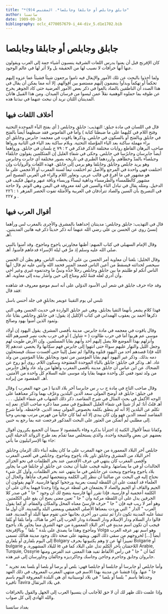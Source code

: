 ```yaml
---
title: "*جابلق وجابلص أو جابلقا وجابلصا*. المقتبس 4(9)"
author: ساتسنا
date: 1909-09-16
bibliography: oclc_4770057679-i_44-div_5.d1e1702.bib
---
```




#  جابلق وجابلص أو جابلقا وجابلصا 


 كان الإفرنج قبل أن يعنوا بدرس اللغات الشرقية ينسبون أشياء جمة إلى العرب ويقولون عنها أنها خرافات لا نصيب لها من الحقيقة بل ولا أثر لها في عالم الوجود. 

 ولما أخذوا بالبحث عن تلك الأمور والإيغال فيه ناموا يرجعون شيئاً فشيئاً عما عزوه إليهم تحكماً أو تهكماً وبدأوا ينضمون إليهم مستصو بين أقوالهم. إلا أنه مما يمكن أن يقال في هذا الصدد أن الناطقين بالضاد بالغوا في ذكر بعض الأمور العرضية حتى كاد الجوهر يخرج عن طوقه بما حملوه الوهمية نقلاً عمن ليسوا من فرسان الميدان. ومن هذا القبيل هاتان المدينتان اللتان نريد أن نبحث عنهما في نبذتنا هذه. 


##  أخلاف اللغات فيها 


 قال في اللسان في مادة جبلق: التهذيب: جابلق وجابلص ( أي بفتح البآء الموحدة التحتية وفتح اللام في كليهما على ما ضبطتا كتابة ) وأما في القاموس فقد ضبطهما أيضاً بالفتح في جابلق وبالفتح أو بالسكون في جابلص. وذكرها ياقوت في معجمه: جابرس وجابلق أي براء مهملة ساكنة بعد الياء الموَّصلة التحتية. وبلام ساكنة بعد الياء في الثانية   ورواها صاحب البرهان القاطع روايات مختلفة الذكر فذكر في  ٢  :  ٧٩  ج بلسان في جابلق. ورواهما أيضاً جابرسان وجابرُسا في جابلص. وحكى في شفاءِ الغليل إن المتكلمين يقولون جابلقآء وجبلصآء بالمدّ وخطأهم. وأرردهما الطبري في تاريخه بصور مختلفة أي جابرت وجابرس وهو يريد جابلص وجابلق وجابلقا وهو يرمي إلى جابلق. فهذه اللغات والروايات وإن اختلفت فهي واحدة في المرجع والأصل ثم اختلفت تبعاً لسنة المعرب أو الأعجمي على ما هو مشهور في ما أفرغ في قالب عربي. وتعاور اللام والراء في العربي الفصيح أمر مشهور كالطلمسآء والطرمساء وداهية لبسآءُ وربساء ونافة عبهر وعبهل فكيف في الدخيل. ومثله يقال في تبادل التاء والسين في لغة معروفة في اليمن وهي الوتم. ولا حاجة في التصريح بأن السين والصاد تترادفان في العربية والأمثلة تفوت الحصر المزهر  ١  :  ٢٢٦  و  ٢٢٧  . 


##  أقوال العرب فيها 


 قال في التهذيب: جابلق وجابلص: مدينتان إحداهما بالمشرق والأخرى بالمغرب لس   ورأهما إنسيٌ روي عن الحسن بن علي رضي الله عنهما أنه ذكر حديثاً ذكر فيه هاتين المدينتين. أهـ. 

 وقال الإمام السهيلي في كتاب المبهم: أظنها مجاورتي ياجوج وماجوج. وقد آمنوا بالنبي صلى الله عليه وسلم إذ مرَّ في ليلة الإسراء فدعاهم فآمنوا. أهـ. 

 وقال الخليل: بلغنا أن معاوية أمر الحسن بن علي أن يخطب الناس. وهو يظن أن الحسن سيحصر لحداثته فيسقط من أعين الناس فصعد المنبر فحمد الله وأثنى عليه ثم قال: أيها الناس أنكم لو طلبتم ما بين جابلق وجابلص رجلاً جدُّه ونبيٌّ ما وجدتموه غيري وغير أخي وأن أدري لعله فتنةً لكم ومتاع إلى حين وأشار بيده إلى معاوية. أهـ. 

 وقد جاء حرف جابلق في شعر أبي الأسود الدؤلي على أنه اسم موضع معروف قد شاهده فقد قال: 

 تلبس لي يوم التقينا عويمر   بجابلقٍ في جلد أحنس باسل  

 فهذا كلام يشعر بأنهما التقيا بجابلق. وهي غير جابلق الواردة في حديث الحسن وهي التي ذكرها أحمد بن يعقوب الهمداني في كتاب الإكليل إذ يقول: في جابلق وجابلص بقايا عاد وثمود الذين آمنوا بهود وصالح. 

 وقال ياقوت في معجمه في مادة جابرس. مدينة بأقصى المشرق. يقول اليهود   إن أولاد موسى عم هربوا أما في حرب طالوت ( = شاول ) أو في حرب بخت نصر فسيرهم الله وأنزلهم بهذا الموضع فلا يصل إليهم  أحد  وأنهم بقايا المسلمين. وإن الأرض طويت لهم وجعل الليل والنهار عليهم سواءً حتى انتهوا إلى جابرس فهم سكانها ولا يحصي عددهم إلا الله فإذا قصدهم  أحد  من اليهود قتلوه وقالوا: لم تصل إلينا حتى أفسدت سنتك فيستحلون دمه بذلك. وذكر غير اليهود أنهم بقايا المؤمنين من ثمود وبجابلق بقايا المؤمنين من ولد عاد. اهـ. وذكر في جابلق: جابلق بالباءِ الموحدة المفتوحة وسكون اللام. روى أبو روح عن الضحاك عن ابن عباس أن جابلق مدينة بأقصى المغرب وأهلها من ولد عاد وأهل جابرس من ولد ثمود ففي كل واحدة منهما بقايا ولد موسى عليه السلام كل واحدة من الأمتين. أهـ. المقصود من إيراده. 

 وقال صاحب التاج في مادة ج ب ر س جابرسا آخر بلاد الدنيا ( من جهة المغرب ) وقال   في جبلق: جابلق قد أوضح المولى سعد الدين البلدين وعرَّف بهما وذكر معناهما على الوجه الأكمل في بحث المثال في شرح المقاصد. ذكر ذلك الشهاب في شفاء الغليل. . . . أهـ قلتُ أنا: لم أرَ شيئاً في شفاء الغليل المطبوع في مصر مما ذكره صاحب التاج. نعم إنه تكلم عن البلدين إلا أنه لم ينطق بكلمة بخصوص المولى سعد الدين. فاحفظه. وأما شرح المقاصد لسعد الدين فهو وإن كان يبدي إلا أنه لما كان خالياً من فهرس مرتب يهديني وحياً إلى مطلبي لم أتمكن من العثور على البحث المذكور فرجعت عنه بما رجع به حنين. 

 وكفانا تتبعاً لأقوال الكتبة إذ اجتزأنا بذكره وفاء بالمقصود لا سيما أن الجميع يكررون أقوال بعضهم عن بعضٍ والنتيجة واحدة. والذي يستخلص مما تقدَّم بعد طرح الزوائد الدخيلة التي جاء بها الإسرائيليون ما يأتي: 

 جابلص آخر البلاد المعمورة من جهة المغرب على ما كان يظنه أبناء ذلك الزمان وجابلق آخر البلاد من المشرق وجابلق تاور بلاد ياجوج وماجوج. وجابلص في أقصى المغرب وأقصى المغرب كان ينتهي في عرف الأقدمين عند بحر الظلمات في نحو الجزائر الخالدات أو في ما يسامتها. وعليه فيجب علينا أن نبحث عن جابلق أو جابلقا في ما يجاور بلاد ياجوج وماجوج ونبحث عن جابلص في ما ينتهي عند بحر الظلمات. وأول كل شيء نحتاج إليه في البحث عن ضالتنا أن ننظر إلى الكلمة ونتفحصها لنعرف مأتاها. والحال أن العلماء قد أتفقت على أن اللفظة ليست بعربية ورجحوا كونها فارسية. لأنهم   يقولون أن الجيم والقاف أو الجيم والصاد لا يجتمعان في لفظة عربية وإذا وجدتا   فيهما يدلان على أن الكلمة أعجمية أو فارسية. فإذا تقرر أنها فارسية يتضح لك أن   وجود " جا " في صدر كلا الحرفين يدل على أن اللفظة مركبة وأن " جا " تعين   معنى يصح أن يقع على الكلمتين. وهو أمر لا ريب فيه فإن " جا " حرف فارسيّ   معناه المحل والمكان والمقام. أو كما يقول العرب " الدار " التي وردت بمعناها   الأصلي الحقيقي وبمعنى البلد والمدينة. لأن أول ما تنشأ عليه المدينة تكون داراً ثم   تبتنى دور أخرى بجانبها حتى تقوم منها البلد أو المدينة. فقد قالوا دار السلام ودار   الإسلام ودار السعادة ودار الحرب إلى آخر ما هناك. وأما بلقا أو بُلقا فيجب أن تكون   اسم مدينةٍ في آخر البلاد المعمورة من جهة الشرق مما يجاور بلاد يأجوج ومأجوج وهذا   ما يصدق على بلدة " بلقا " وبالإفرنجة  Volga  وهو اسم نهر عرفه العرب أيضاً   [...]    لخروجهم من سقي ذلك النهر. ويشهد على صحة ذلك وجود مدينة هنالك تسمى إلى   اليوم بلقاري أو بلغاري  Bolgary  وهم يكتبونها بحرف  y  تمييزاً لها   عن  Bolgarie  أو  bulgarie  للبلاد المشهورة. و  ie  اللاحقتان بآخر الكلم   تدل على البلاد كما في  Arabie, Turquie, Ossyrie  كما أن " جا "  في رأس الألفاظ تفيد هذا المعنى عند الفرس ومنها جابروان وجابق وجاجرم وجاجن   وجاسك وجاكرديزه وجالقان وجاورسان إلى غير هذه. 

 وأما جابلص أو جابرسا أو جابلسا أو جابلصا فهي: بلص أو برصا أو بلصا أو بلسا   بعد تجريد " جا " عنها. وإذا فتشنا عن مدينة بهذا الاسم في منتهى المغرب المعروف في   ذلك العهد وجدناها باسم " بلسا أو بلصا " في بلاد لوسيتانية أي هي البلدة المعروفة اليوم   باسم تافيرة  Tavira  في بلاد البرتقال. 

 وإذا علمت ذلك ظهر لك أن لا حق للأجانب أن ينسبوا العرب إلى الجهل والقول   بالخرافات والله الهادي إلى كل صواب. 

 بغداد  ساتسنا 

